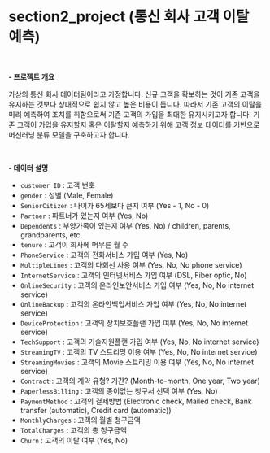 # section2_project (통신 회사 고객 이탈 예측)

<br>

**- 프로젝트 개요**

가상의 통신 회사 데이터팀이라고 가정합니다. 신규 고객을 확보하는 것이 기존 고객을 유지하는 것보다 상대적으로 쉽지 않고 높은 비용이 듭니다. 따라서 기존 고객의 이탈을 미리 예측하여 조치를 취함으로써 기존 고객의 가입을 최대한 유지시키고자 합니다. 기존 고객이 가입을 유지할지 혹은 이탈할지 예측하기 위해 고객 정보 데이터를 기반으로 머신러닝 분류 모델을 구축하고자 합니다.

<br>

**- 데이터 설명**

*   `customer ID` : 고객 번호
*   `gender` : 성별 (Male, Female)
*   `SeniorCitizen` : 나이가 65세보다 큰지 여부 (Yes - 1, No - 0)
*   `Partner` : 파트너가 있는지 여부 (Yes, No)
*   `Dependents` : 부양가족이 있는지 여부 (Yes, No) / children, parents, grandparents, etc.
*   `tenure` : 고객이 회사에 머무른 월 수
*   `PhoneService` : 고객의 전화서비스 가입 여부 (Yes, No)
*   `MultipleLines` : 고객의 다회선 사용 여부 (Yes, No, No phone service)
*   `InternetService` : 고객의 인터넷서비스 가입 여부 (DSL, Fiber optic, No)
*   `OnlineSecurity` : 고객의 온라인보안서비스 가입 여부 (Yes, No, No internet service)
*   `OnlineBackup` : 고객의 온라인백업서비스 가입 여부 (Yes, No, No internet service)
*   `DeviceProtection` : 고객의 장치보호플랜 가입 여부 (Yes, No, No internet service)
*   `TechSupport` : 고객의 기술지원플랜 가입 여부 (Yes, No, No internet service)
*   `StreamingTV` : 고객의 TV 스트리밍 이용 여부 (Yes, No, No internet service)
*   `StreamingMovies` : 고객의 Movie 스트리밍 이용 여부 (Yes, No, No internet service)
*   `Contract` : 고객의 계약 유형? 기간? (Month-to-month, One year, Two year)
*   `PaperlessBilling` : 고객의 종이없는 청구서 선택 여부 (Yes, No)
*   `PaymentMethod` : 고객의 결제방법 (Electronic check, Mailed check, Bank transfer (automatic), Credit card (automatic))
*   `MonthlyCharges` : 고객의 월별 청구금액
*   `TotalCharges` : 고객의 총 청구금액
*   `Churn` : 고객의 이탈 여부 (Yes, No)
